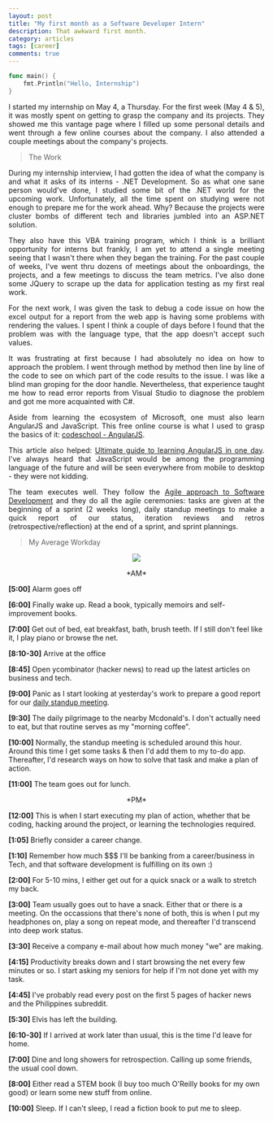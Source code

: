 ```yaml
---
layout: post
title: "My first month as a Software Developer Intern"
description: That awkward first month.
category: articles
tags: [career]
comments: true
---
```



```go
func main() {
	fmt.Println("Hello, Internship")
}
```

<p align="justify">I started my internship on May 4, a Thursday. For the first week (May 4 & 5), it was mostly spent on getting to grasp the company and its projects. They showed me this vantage page where I filled up some personal details and went through a few online courses about the company. I also attended a couple meetings about the company's projects.</p> 

<!-- more -->

> The Work

<p align="justify">During my internship interview, I had gotten the idea of what the company is and what it asks of its interns - .NET Development. So as what one sane person would've done, I studied some bit of the .NET world for the upcoming work. Unfortunately, all the time spent on studying were not enough to prepare me for the work ahead. Why? Because the projects were cluster bombs of different tech and libraries jumbled into an ASP.NET solution. </p>

<p align="justify">They also have this VBA training program, which I think is a brilliant opportunity for interns but frankly, I am yet to attend a single meeting seeing that I wasn't there when they began the training. For the past couple of weeks, I've went thru dozens of meetings about the onboardings, the projects, and a few meetings to discuss the team metrics. I've also done some JQuery to scrape up the data for application testing as my first real work.</p>

<p align="justify">For the next work, I was given the task to debug a code issue on how the excel output for a report from the web app is having some problems with rendering the values. I spent I think a couple of days before I found that the problem was with the language type, that the app doesn't accept such values.</p> 

<p align="justify">It was frustrating at first because I had absolutely no idea on how to approach the problem. I went through method by method then line by line of the code to see on which part of the code results to the issue. I was like a blind man groping for the door handle. Nevertheless, that experience taught me how to read error reports from Visual Studio to diagnose the problem and got me more acquainted with C#.</p>

<p align="justify">Aside from learning the ecosystem of Microsoft, one must also learn AngularJS and JavaScript. This free online course is what I used to grasp the basics of it: <a href="https://www.codeschool.com/courses/shaping-up-with-angularjs">codeschool - AngularJS</a>. </p>

<p align="justify">This article also helped: <a href="https://toddmotto.com/ultimate-guide-to-learning-angular-js-in-one-day/">Ultimate guide to learning AngularJS in one day</a>. I've always heard that JavaScript would be among the programming language of the future and will be seen everywhere from mobile to desktop - they were not kidding.</p>

<p align="justify">The team executes well. They follow the <a href="https://www.atlassian.com/agile">Agile approach to Software Development</a> and they do all the agile ceremonies: tasks are given at the beginning of a sprint (2 weeks long), daily standup meetings to make a quick report of our status, iteration reviews and retros (retrospective/reflection) at the end of a sprint, and sprint plannings.</p>

> My Average Workday

<div align="center"><img src="https://i.imgur.com/hK8Pvfw.png" align="center"></div>

<p align = "center"> *AM* </p>

**[5:00]** Alarm goes off

**[6:00]** Finally wake up. Read a book, typically memoirs and self-improvement books.

**[7:00]** Get out of bed, eat breakfast, bath, brush teeth. If I still don't feel like it, I play piano or browse the net.

**[8:10-30]** Arrive at the office

**[8:45]** Open ycombinator (hacker news) to read up the latest articles on business and tech.

**[9:00]** Panic as I start looking at yesterday's work to prepare a good report for our <a href="https://en.wikipedia.org/wiki/Stand-up_meeting">daily standup meeting</a>. 

**[9:30]** The daily pilgrimage to the nearby Mcdonald's. I don't actually need to eat, but that routine serves as my "morning coffee".

**[10:00]** Normally, the standup meeting is scheduled around this hour. Around this time I get some tasks & then I'd add them to my to-do app. Thereafter, I'd research ways on how to solve that task and make a plan of action.

**[11:00]** The team goes out for lunch.

<p align= "center"> *PM* </p>

**[12:00]** This is when I start executing my plan of action, whether that be coding, hacking around the project, or learning the technologies required.

**[1:05]** Briefly consider a career change.

**[1:10]** Remember how much $$$ I'll be banking from a career/business in Tech, and that software development is fulfilling on its own :)

**[2:00]** For 5-10 mins, I either get out for a quick snack or a walk to stretch my back.

**[3:00]** Team usually  goes out to have a snack. Either that or there is a meeting. On the occassions that there's none of both, this is when I put my headphones on, play a song on repeat mode, and thereafter I'd transcend into deep work status.

**[3:30]** Receive a company e-mail about how much money "we" are making.

**[4:15]** Productivity breaks down and I start browsing the net every few minutes or so. I start asking my seniors for help if I'm not done yet with my task.

**[4:45]** I've probably read every post on the first 5 pages of hacker news and the Philippines subreddit.

**[5:30]** Elvis has left the building.

**[6:10-30]** If I arrived at work later than usual, this is the time I'd leave for home.

**[7:00]** Dine and long showers for retrospection. Calling up some friends, the usual cool down.

**[8:00]** Either read a STEM book (I buy too much O'Reilly books for my own good) or learn some new stuff from online.

**[10:00]** Sleep. If I can't sleep, I read a fiction book to put me to sleep. 
